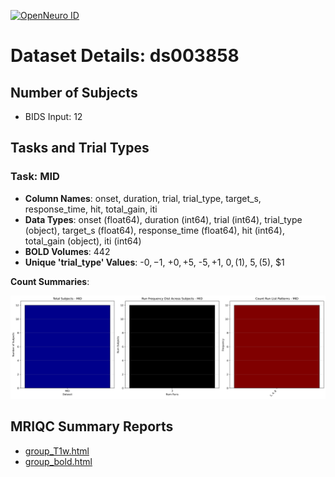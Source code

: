 [![OpenNeuro ID](https://img.shields.io/badge/OpenNeuro_Dataset-ds003858-blue?style=for-the-badge)](https://openneuro.org/datasets/ds003858)

# Dataset Details: ds003858

## Number of Subjects
- BIDS Input: 12

## Tasks and Trial Types
### Task: MID
- **Column Names**: onset, duration, trial, trial_type, target_s, response_time, hit, total_gain, iti
- **Data Types**: onset (float64), duration (int64), trial (int64), trial_type (object), target_s (float64), response_time (float64), hit (int64), total_gain (object), iti (int64)
- **BOLD Volumes**: 442
- **Unique 'trial_type' Values**: -$0, -$1, +$0, +$5, -$5, +$1, $0, ($1), $5, ($5), $1

**Count Summaries**:

![MID MID_summary.png](basics_out/MID_summary.png)

## MRIQC Summary Reports
- [group_T1w.html](https://htmlpreview.github.io/?https://github.com/demidenm/openneuro_glmfitlins/blob/main/statsmodel_specs/ds003858/mriqc_summary/group_T1w.html)
- [group_bold.html](https://htmlpreview.github.io/?https://github.com/demidenm/openneuro_glmfitlins/blob/main/statsmodel_specs/ds003858/mriqc_summary/group_bold.html)

